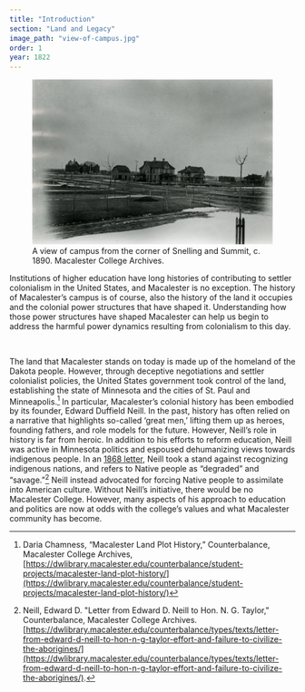 ```yaml
---
title: "Introduction"
section: "Land and Legacy"
image_path: "view-of-campus.jpg"
order: 1
year: 1822
---
```


<figure>
   <img src="/images/view-of-campus.jpg">
   <figcaption>
     A view of campus from the corner of Snelling and Summit, c. 1890. Macalester College Archives.
   </figcaption>
</figure>


Institutions of higher education have long histories of contributing to settler colonialism in the United States, and Macalester is no exception. The history of Macalester’s campus is of course, also the history of the land it occupies and the colonial power structures that have shaped it. Understanding how those power structures have shaped Macalester can help us begin to address the harmful power dynamics resulting from colonialism to this day. 

<br>

The land that Macalester stands on today is made up of the homeland of the Dakota people. However, through deceptive negotiations and settler colonialist policies, the United States government took control of the land, establishing the state of Minnesota and the cities of St. Paul and Minneapolis.[^1] In particular, Macalester’s colonial history has been embodied by its founder, Edward Duffield Neill. In the past, history has often relied on a narrative that highlights so-called ‘great men,’ lifting them up as heroes, founding fathers, and role models for the future. However, Neill’s role in history is far from heroic. In addition to his efforts to reform education, Neill was active in Minnesota politics and espoused dehumanizing views towards indigenous people. In an [1868 letter](https://dwlibrary.macalester.edu/counterbalance/types/texts/letter-from-edward-d-neill-to-hon-n-g-taylor-effort-and-failure-to-civilize-the-aborigines/), Neill took a stand against recognizing indigenous nations, and refers to Native people as “degraded” and “savage.”[^2]  Neill instead advocated for forcing Native people to assimilate into American culture. Without Neill’s initiative, there would be no Macalester College. However, many aspects of his approach to education and politics are now at odds with the college’s values and what Macalester community has become.

[^1]:
    
    Daria Chamness, “Macalester Land Plot History,” Counterbalance, Macalester College Archives,
    [https://dwlibrary.macalester.edu/counterbalance/student-projects/macalester-land-plot-history/](https://dwlibrary.macalester.edu/counterbalance/student-projects/macalester-land-plot-history/)

[^2]:
     Neill, Edward D. "Letter from Edward D. Neill to Hon. N. G. Taylor," Counterbalance, Macalester College Archives. [https://dwlibrary.macalester.edu/counterbalance/types/texts/letter-from-edward-d-neill-to-hon-n-g-taylor-effort-and-failure-to-civilize-the-aborigines/](https://dwlibrary.macalester.edu/counterbalance/types/texts/letter-from-edward-d-neill-to-hon-n-g-taylor-effort-and-failure-to-civilize-the-aborigines/). 
